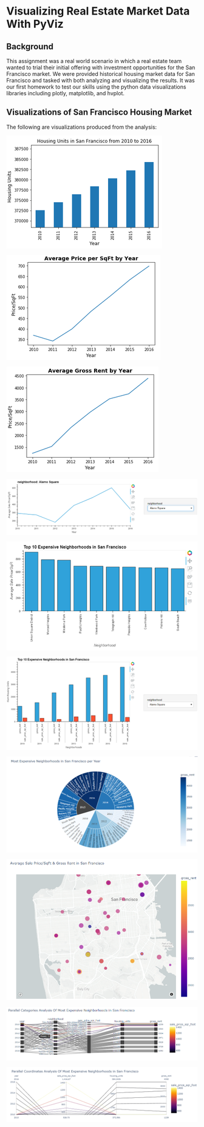 # Visualizing Real Estate Market Data With PyViz

## Background

This assignment was a real world scenario in which a real estate team wanted to trial their initial offering with investment opportunities for the San Francisco market. We were provided historical housing market data for San Francisco and tasked with both analyzing and visualizing the results. It was our first homework to test our skills using the python data visualizations libraries including plotly, matplotlib, and hvplot.

## Visualizations of San Francisco Housing Market

The following are visualizations produced from the analysis:

![Housing Units](https://github.com/cpanagopoulos/Python-Data-Visualization/blob/main/Visualizations/Housing_Units_2010-2016.PNG)

![Average Price/SqFt](https://github.com/cpanagopoulos/Python-Data-Visualization/blob/main/Visualizations/Avg_Price_Per_Sqft.PNG)

![Gross Rent By Year](https://github.com/cpanagopoulos/Python-Data-Visualization/blob/main/Visualizations/Gross_Rent_By_Year.PNG)

![Average Sale Price/SqFt](https://github.com/cpanagopoulos/Python-Data-Visualization/blob/main/Visualizations/Avg_Sale_Price_Per_Sqft_Neighborhood.PNG)

![Top 10 Most Expensive Neighborhoods](https://github.com/cpanagopoulos/Python-Data-Visualization/blob/main/Visualizations/Top_10_Most_Exp.PNG)

![Top 10 Most Expensive Neighborhoods - Gross Rent](https://github.com/cpanagopoulos/Python-Data-Visualization/blob/main/Visualizations/Top_10_Most_Exp_GrossRent_v_SalePriceSqft.PNG)

![Most Exp Neighborhoods/year](https://github.com/cpanagopoulos/Python-Data-Visualization/blob/main/Visualizations/Avg_SalePriceSqFt_GrossRent_Sunburst.PNG)

![Avg Sale Price Scatter Plot](https://github.com/cpanagopoulos/Python-Data-Visualization/blob/main/Visualizations/Avg_SalePriceSqFt_GrossRent_Scatter_Plot.PNG)

![Most Exp Neighborhoods - Parallel Categories](https://github.com/cpanagopoulos/Python-Data-Visualization/blob/main/Visualizations/Parallel_Categories_Most_Exp_Neighborhoods.PNG)

![Parallel_Coordinates_Most_Exp_Neighborhoods](https://github.com/cpanagopoulos/Python-Data-Visualization/blob/main/Visualizations/Parallel_Coordinates_Most_Exp_Neighborhoods.PNG)

